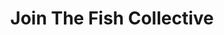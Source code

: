 ---
title: "Join The Fish Collective"
excerpt: "Sign up to be a member"
image: /assets/images/sops/checkem-app.png
external_url: https://thefishcollective.github.io/join/
share: false
related: false
---